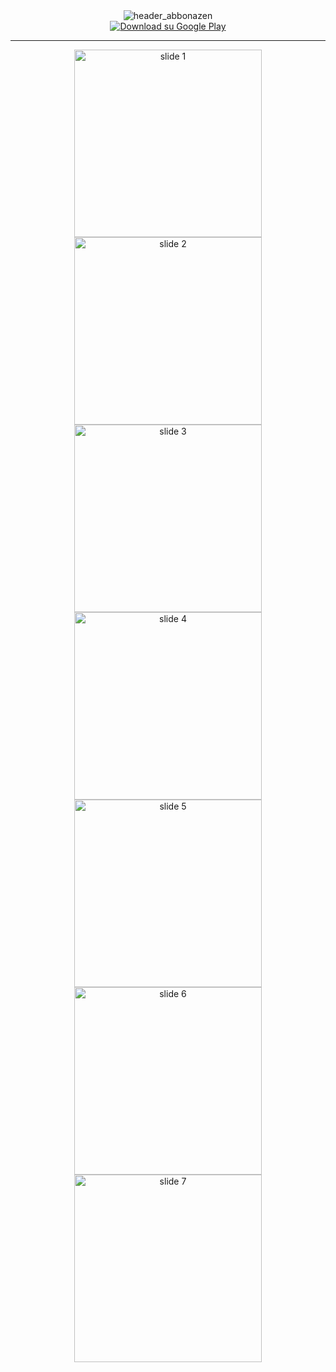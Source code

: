 <div align="center">
  <img src="https://github.com/user-attachments/assets/78343720-e8d8-4d54-8003-923960681304" alt="header_abbonazen" />
  
  <br>
  
  <a href="https://play.google.com/store/apps/details?id=it.matranga.app&hl=it">
    <img src="https://img.shields.io/badge/Download%20on%20Google%20Play-4285F4?style=for-the-badge&logo=google-play&logoColor=white" alt="Download su Google Play"/>
  </a>
</div>

---

<div align="center">
  <img src="https://github.com/user-attachments/assets/670330e6-d500-47af-a170-886ae67d9765" alt="slide 1" width="300" />
  <img src="https://github.com/user-attachments/assets/e0b51b45-c1d1-4de4-9374-3fdf6e0e2c3d" alt="slide 2" width="300" />
  <img src="https://github.com/user-attachments/assets/6b8a9a1f-10db-471b-bfe3-85c0e1eff08c" alt="slide 3" width="300" />
  <br>
  <img src="https://github.com/user-attachments/assets/926e3dc0-a75f-4c84-8666-7188de17ce6b" alt="slide 4" width="300" />
  <img src="https://github.com/user-attachments/assets/5427809f-cd91-4350-a903-5a546aa52e05" alt="slide 5" width="300" />
  <img src="https://github.com/user-attachments/assets/1abfd166-537d-416b-905f-3619ea16aae1" alt="slide 6" width="300" />
  <br>
  <img src="https://github.com/user-attachments/assets/cf6dd077-92de-455f-9d4f-5f273a5379e9" alt="slide 7" width="300" />
</div>
